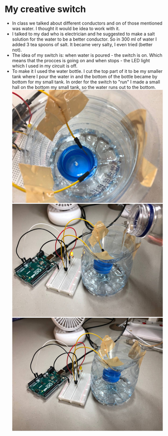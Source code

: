 # My creative switch
* In class we talked about different conductors and on of those mentioned was water. I thought it would be idea to work with it.
* I talked to my dad who is electrician and he suggested to make a salt solution for the water to be a better conductor. So in 300 ml of water I added 3 tea spoons of salt. It became very salty, I even tried (better not).
* The idea of my switch is: when water is poured - the switch is on. Which means that the procces is going on and when stops - the LED light which I used in my circuit is off. 
* To make it I used the water bottle. I cut the top part of it to be my smaller tank where I pour the water in and the bottom of the bottle became by bottom for my small tank. In order for the switch to "run" I made a small hall on the bottom my small tank, so the water runs out to the bottom.
![Switch](https://github.com/lizadat/Intro_to_IM/blob/d23b3648d8093bce34ba00c024372c82d296588c/Week8/switch.jpeg)
![SwitchOn](https://github.com/lizadat/Intro_to_IM/blob/d23b3648d8093bce34ba00c024372c82d296588c/Week8/switch_on.jpeg)
![SwitchOff](https://github.com/lizadat/Intro_to_IM/blob/d23b3648d8093bce34ba00c024372c82d296588c/Week8/switch_off.jpeg)
